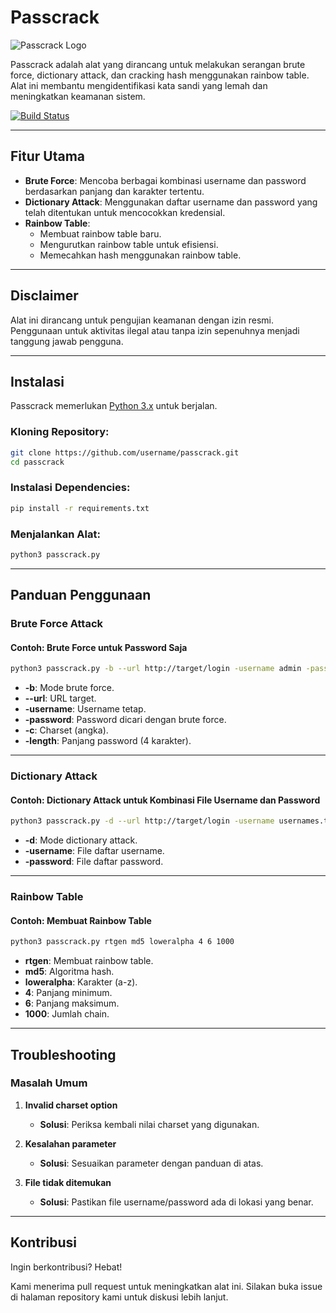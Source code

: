 # Passcrack

![Passcrack Logo](http://diaz-afk.site/img/bg1.jpg)

Passcrack adalah alat yang dirancang untuk melakukan serangan brute force, dictionary attack, dan cracking hash menggunakan rainbow table. Alat ini membantu mengidentifikasi kata sandi yang lemah dan meningkatkan keamanan sistem.

[![Build Status](https://travis-ci.org/username/passcrack.svg?branch=master)](https://travis-ci.org/username/passcrack)

---

## Fitur Utama

- **Brute Force**: Mencoba berbagai kombinasi username dan password berdasarkan panjang dan karakter tertentu.
- **Dictionary Attack**: Menggunakan daftar username dan password yang telah ditentukan untuk mencocokkan kredensial.
- **Rainbow Table**:
  - Membuat rainbow table baru.
  - Mengurutkan rainbow table untuk efisiensi.
  - Memecahkan hash menggunakan rainbow table.

---

## Disclaimer

Alat ini dirancang untuk pengujian keamanan dengan izin resmi. Penggunaan untuk aktivitas ilegal atau tanpa izin sepenuhnya menjadi tanggung jawab pengguna.

---

## Instalasi

Passcrack memerlukan [Python 3.x](https://www.python.org/downloads/) untuk berjalan.

### Kloning Repository:
```sh
git clone https://github.com/username/passcrack.git
cd passcrack
```

### Instalasi Dependencies:
```sh
pip install -r requirements.txt
```

### Menjalankan Alat:
```sh
python3 passcrack.py
```

---

## Panduan Penggunaan

### Brute Force Attack

#### Contoh: Brute Force untuk Password Saja
```sh
python3 passcrack.py -b --url http://target/login -username admin -password -c 5 -length 4
```

- **-b**: Mode brute force.
- **--url**: URL target.
- **-username**: Username tetap.
- **-password**: Password dicari dengan brute force.
- **-c**: Charset (angka).
- **-length**: Panjang password (4 karakter).

---

### Dictionary Attack

#### Contoh: Dictionary Attack untuk Kombinasi File Username dan Password
```sh
python3 passcrack.py -d --url http://target/login -username usernames.txt -password passwords.txt
```

- **-d**: Mode dictionary attack.
- **-username**: File daftar username.
- **-password**: File daftar password.

---

### Rainbow Table

#### Contoh: Membuat Rainbow Table
```sh
python3 passcrack.py rtgen md5 loweralpha 4 6 1000
```

- **rtgen**: Membuat rainbow table.
- **md5**: Algoritma hash.
- **loweralpha**: Karakter (a-z).
- **4**: Panjang minimum.
- **6**: Panjang maksimum.
- **1000**: Jumlah chain.

---

## Troubleshooting

### Masalah Umum

1. **Invalid charset option**
   - **Solusi**: Periksa kembali nilai charset yang digunakan.

2. **Kesalahan parameter**
   - **Solusi**: Sesuaikan parameter dengan panduan di atas.

3. **File tidak ditemukan**
   - **Solusi**: Pastikan file username/password ada di lokasi yang benar.

---

## Kontribusi

Ingin berkontribusi? Hebat!

Kami menerima pull request untuk meningkatkan alat ini. Silakan buka issue di halaman repository kami untuk diskusi lebih lanjut.

